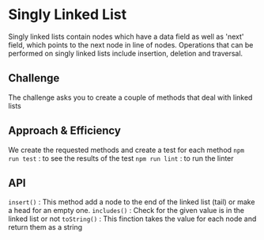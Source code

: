 # Singly Linked List

Singly linked lists contain nodes which have a data field as well as 'next' field, which points to the next node in line of nodes. Operations that can be performed on singly linked lists include insertion, deletion and traversal.

## Challenge

The challenge asks you to create a couple of methods that deal with linked lists

## Approach & Efficiency

We create the requested methods and create a test for each method
`npm run test` : to see the results of the test
`npm run lint` : to run the linter

## API

`insert()` : This method add a node to the end of the linked list (tail) or make a head for an empty one.
`includes()` : Check for the given value is in the linked list or not
`toString()` : This finction takes the value for each node and return them as a string

